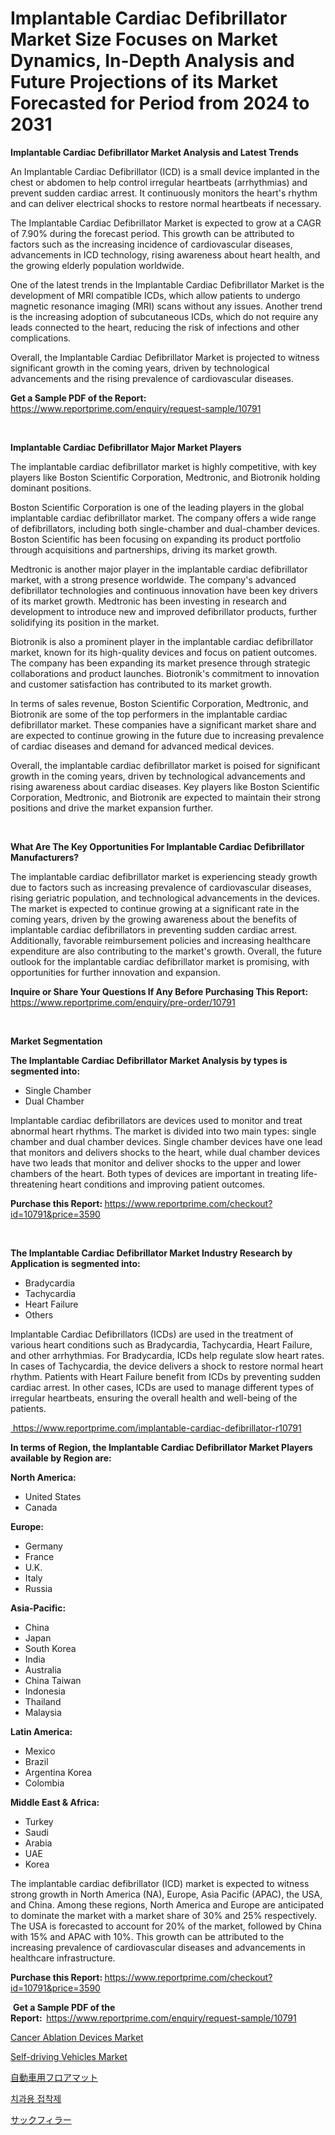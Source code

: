 <p><h1>Implantable Cardiac Defibrillator Market Size Focuses on Market Dynamics, In-Depth Analysis and Future Projections of its Market Forecasted for Period from 2024 to 2031</h1></p><p><strong>Implantable Cardiac Defibrillator Market Analysis and Latest Trends</strong></p>
<p><p>An Implantable Cardiac Defibrillator (ICD) is a small device implanted in the chest or abdomen to help control irregular heartbeats (arrhythmias) and prevent sudden cardiac arrest. It continuously monitors the heart's rhythm and can deliver electrical shocks to restore normal heartbeats if necessary.</p><p>The Implantable Cardiac Defibrillator Market is expected to grow at a CAGR of 7.90% during the forecast period. This growth can be attributed to factors such as the increasing incidence of cardiovascular diseases, advancements in ICD technology, rising awareness about heart health, and the growing elderly population worldwide.</p><p>One of the latest trends in the Implantable Cardiac Defibrillator Market is the development of MRI compatible ICDs, which allow patients to undergo magnetic resonance imaging (MRI) scans without any issues. Another trend is the increasing adoption of subcutaneous ICDs, which do not require any leads connected to the heart, reducing the risk of infections and other complications.</p><p>Overall, the Implantable Cardiac Defibrillator Market is projected to witness significant growth in the coming years, driven by technological advancements and the rising prevalence of cardiovascular diseases.</p></p>
<p><strong>Get a Sample PDF of the Report:&nbsp;</strong> <a href="https://www.reportprime.com/enquiry/request-sample/10791">https://www.reportprime.com/enquiry/request-sample/10791</a></p>
<p>&nbsp;</p>
<p><strong>Implantable Cardiac Defibrillator Major Market Players</strong></p>
<p><p>The implantable cardiac defibrillator market is highly competitive, with key players like Boston Scientific Corporation, Medtronic, and Biotronik holding dominant positions. </p><p>Boston Scientific Corporation is one of the leading players in the global implantable cardiac defibrillator market. The company offers a wide range of defibrillators, including both single-chamber and dual-chamber devices. Boston Scientific has been focusing on expanding its product portfolio through acquisitions and partnerships, driving its market growth. </p><p>Medtronic is another major player in the implantable cardiac defibrillator market, with a strong presence worldwide. The company's advanced defibrillator technologies and continuous innovation have been key drivers of its market growth. Medtronic has been investing in research and development to introduce new and improved defibrillator products, further solidifying its position in the market. </p><p>Biotronik is also a prominent player in the implantable cardiac defibrillator market, known for its high-quality devices and focus on patient outcomes. The company has been expanding its market presence through strategic collaborations and product launches. Biotronik's commitment to innovation and customer satisfaction has contributed to its market growth.</p><p>In terms of sales revenue, Boston Scientific Corporation, Medtronic, and Biotronik are some of the top performers in the implantable cardiac defibrillator market. These companies have a significant market share and are expected to continue growing in the future due to increasing prevalence of cardiac diseases and demand for advanced medical devices.</p><p>Overall, the implantable cardiac defibrillator market is poised for significant growth in the coming years, driven by technological advancements and rising awareness about cardiac diseases. Key players like Boston Scientific Corporation, Medtronic, and Biotronik are expected to maintain their strong positions and drive the market expansion further.</p></p>
<p>&nbsp;</p>
<p><strong>What Are The Key Opportunities For Implantable Cardiac Defibrillator Manufacturers?</strong></p>
<p><p>The implantable cardiac defibrillator market is experiencing steady growth due to factors such as increasing prevalence of cardiovascular diseases, rising geriatric population, and technological advancements in the devices. The market is expected to continue growing at a significant rate in the coming years, driven by the growing awareness about the benefits of implantable cardiac defibrillators in preventing sudden cardiac arrest. Additionally, favorable reimbursement policies and increasing healthcare expenditure are also contributing to the market's growth. Overall, the future outlook for the implantable cardiac defibrillator market is promising, with opportunities for further innovation and expansion.</p></p>
<p><strong>Inquire or Share Your Questions If Any Before Purchasing This Report:</strong> <a href="https://www.reportprime.com/enquiry/pre-order/10791">https://www.reportprime.com/enquiry/pre-order/10791</a></p>
<p>&nbsp;</p>
<p><strong>Market Segmentation</strong></p>
<p><strong>The Implantable Cardiac Defibrillator Market Analysis by types is segmented into:</strong></p>
<p><ul><li>Single Chamber</li><li>Dual Chamber</li></ul></p>
<p><p>Implantable cardiac defibrillators are devices used to monitor and treat abnormal heart rhythms. The market is divided into two main types: single chamber and dual chamber devices. Single chamber devices have one lead that monitors and delivers shocks to the heart, while dual chamber devices have two leads that monitor and deliver shocks to the upper and lower chambers of the heart. Both types of devices are important in treating life-threatening heart conditions and improving patient outcomes.</p></p>
<p><strong>Purchase this Report:&nbsp;</strong><a href="https://www.reportprime.com/checkout?id=10791&price=3590">https://www.reportprime.com/checkout?id=10791&price=3590</a></p>
<p>&nbsp;</p>
<p><strong>The Implantable Cardiac Defibrillator Market Industry Research by Application is segmented into:</strong></p>
<p><ul><li>Bradycardia</li><li>Tachycardia</li><li>Heart Failure</li><li>Others</li></ul></p>
<p><p>Implantable Cardiac Defibrillators (ICDs) are used in the treatment of various heart conditions such as Bradycardia, Tachycardia, Heart Failure, and other arrhythmias. For Bradycardia, ICDs help regulate slow heart rates. In cases of Tachycardia, the device delivers a shock to restore normal heart rhythm. Patients with Heart Failure benefit from ICDs by preventing sudden cardiac arrest. In other cases, ICDs are used to manage different types of irregular heartbeats, ensuring the overall health and well-being of the patients.</p></p>
<p><a href="https://www.reportprime.com/implantable-cardiac-defibrillator-r10791">&nbsp;https://www.reportprime.com/implantable-cardiac-defibrillator-r10791</a></p>
<p><strong>In terms of Region, the Implantable Cardiac Defibrillator Market Players available by Region are:</strong></p>
<p>
    <p> <strong> North America: </strong>
        <ul>
            <li>United States</li>
            <li>Canada</li>
        </ul>
        </p> 
    <p> <strong> Europe: </strong>
        <ul>
            <li>Germany</li>
            <li>France</li>
            <li>U.K.</li>
            <li>Italy</li>
            <li>Russia</li>
        </ul>
        </p> 
    <p> <strong> Asia-Pacific: </strong>
        <ul>
            <li>China</li>
            <li>Japan</li>
            <li>South Korea</li>
            <li>India</li>
            <li>Australia</li>
            <li>China Taiwan</li>
            <li>Indonesia</li>
            <li>Thailand</li>
            <li>Malaysia</li>
        </ul>
        </p> 
    <p> <strong> Latin America: </strong>
        <ul>
            <li>Mexico</li>
            <li>Brazil</li>
            <li>Argentina Korea</li>
            <li>Colombia</li>
        </ul>
        </p> 
    <p> <strong> Middle East & Africa: </strong>
        <ul>
            <li>Turkey</li>
            <li>Saudi</li>
            <li>Arabia</li>
            <li>UAE</li>
            <li>Korea</li>
        </ul>
    </p>
    </p>
<p><p>The implantable cardiac defibrillator (ICD) market is expected to witness strong growth in North America (NA), Europe, Asia Pacific (APAC), the USA, and China. Among these regions, North America and Europe are anticipated to dominate the market with a market share of 30% and 25% respectively. The USA is forecasted to account for 20% of the market, followed by China with 15% and APAC with 10%. This growth can be attributed to the increasing prevalence of cardiovascular diseases and advancements in healthcare infrastructure.</p></p>
<p><strong>Purchase this Report: </strong><a href="https://www.reportprime.com/checkout?id=10791&price=3590">https://www.reportprime.com/checkout?id=10791&price=3590</a></p>
<p>&nbsp;<strong>Get a Sample PDF of the Report:&nbsp;&nbsp;</strong><a href="https://www.reportprime.com/enquiry/request-sample/10791">https://www.reportprime.com/enquiry/request-sample/10791</a></p>
<p><strong></strong></p>
<p><p><a href="https://github.com/changoleonlaverguenzanoexiste/Market-Research-Report-List-3/blob/main/cancer-ablation-devices-market.md">Cancer Ablation Devices Market</a></p><p><a href="https://www.linkedin.com/pulse/self-driving-vehicles-market-centers-aspects-growth-share-spi9e">Self-driving Vehicles Market</a></p><p><a href="https://github.com/luffiazaza/Market-Research-Report-List-1/blob/main/338724479841.md">自動車用フロアマット</a></p><p><a href="https://github.com/PhilToryphy7876567/Market-Research-Report-List-1/blob/main/224151774608.md">치과용 접착제</a></p><p><a href="https://github.com/one-cool-chick/Market-Research-Report-List-1/blob/main/133419879842.md">サックフィラー</a></p></p>